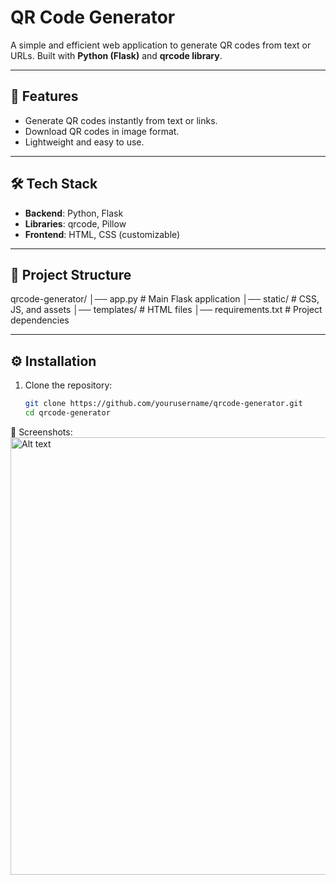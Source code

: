 # QR Code Generator

A simple and efficient web application to generate QR codes from text or URLs. Built with **Python (Flask)** and **qrcode library**.

---

## 🚀 Features
- Generate QR codes instantly from text or links.
- Download QR codes in image format.
- Lightweight and easy to use.

---

## 🛠️ Tech Stack
- **Backend**: Python, Flask  
- **Libraries**: qrcode, Pillow  
- **Frontend**: HTML, CSS (customizable)  

---

## 📂 Project Structure
qrcode-generator/
│── app.py # Main Flask application
│── static/ # CSS, JS, and assets
│── templates/ # HTML files
│── requirements.txt # Project dependencies



---

## ⚙️ Installation

1. Clone the repository:
   ```bash
   git clone https://github.com/yourusername/qrcode-generator.git
   cd qrcode-generator

📸 Screenshots:
<img src="./assets/img.png" alt="Alt text" height = "700" width="700"/>